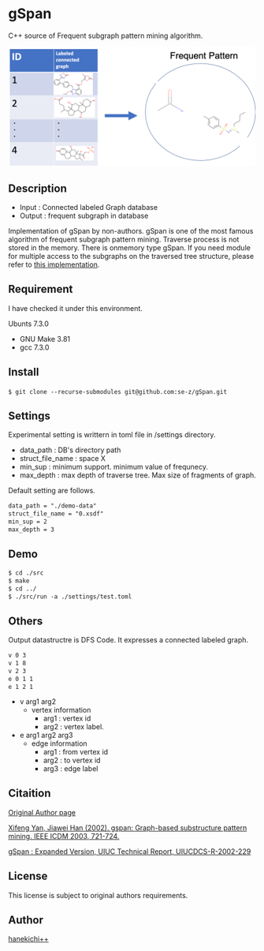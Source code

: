 gSpan
====

C++ source of Frequent subgraph pattern mining algorithm.
<div align="center">
    <img src="./img/overview.png", width=500>
</div>

## Description
- Input : Connected labeled Graph database
- Output : frequent subgraph in database

Implementation of gSpan by non-authors. gSpan is one of the most famous algorithm of frequent subgraph pattern mining. Traverse process is not stored in the memory. There is onmemory type gSpan. If you need module for multiple access to the subgraphs on the traversed tree structure, please refer to [this implementation](). 


## Requirement
I have checked it under this environment.

Ubunts 7.3.0
- GNU Make 3.81
- gcc 7.3.0

## Install
`$ git clone --recurse-submodules git@github.com:se-z/gSpan.git`

## Settings
Experimental setting is writtern in toml file in /settings directory.
- data_path : DB's directory path
- struct_file_name : space X
- min_sup : minimum support. minimum value of frequnecy.
- max_depth : max depth of traverse tree. Max size of fragments of graph.

Default setting are follows.
```
data_path = "./demo-data"
struct_file_name = "0.xsdf"
min_sup = 2
max_depth = 3
```

## Demo 

```
$ cd ./src
$ make
$ cd ../
$ ./src/run -a ./settings/test.toml
```

## Others
Output datastructre is DFS Code. It expresses a connected labeled graph.

```
v 0 3
v 1 8
v 2 3
e 0 1 1
e 1 2 1
```

- v arg1 arg2
    - vertex information
        - arg1 : vertex id
        - arg2 : vertex label. 
- e arg1 arg2 arg3
    - edge information
        - arg1 : from vertex id 
        - arg2 : to vertex id 
        - arg3 : edge label

## Citaition
[Original Author page](https://sites.cs.ucsb.edu/~xyan/software/gSpan.htm)

[Xifeng Yan, Jiawei Han (2002). gspan: Graph-based substructure pattern mining. IEEE ICDM 2003, 721-724.](https://sites.cs.ucsb.edu/~xyan/papers/gSpan-short.pdf)

[gSpan : Expanded Version, UIUC Technical Report, UIUCDCS-R-2002-229](https://sites.cs.ucsb.edu/~xyan/papers/gSpan.pdff)

## License
This license is subject to  original authors requirements.

## Author
[hanekichi++](https://github.com/se-z)
